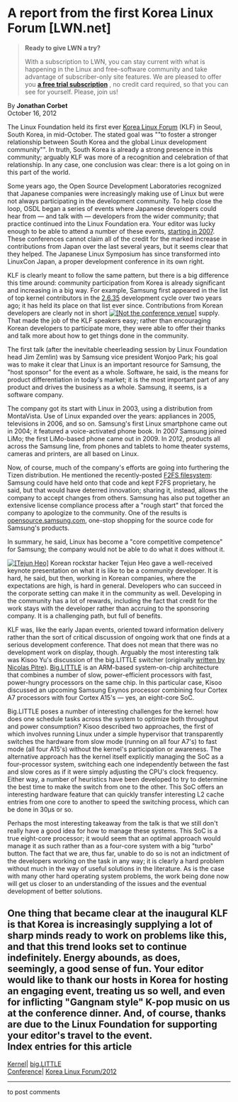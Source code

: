 # A report from the first Korea Linux Forum [LWN.net]

> **Ready to give LWN a try?**
> 
> With a subscription to LWN, you can stay current with what is happening in the Linux and free-software community and take advantage of subscriber-only site features. We are pleased to offer you **[a free trial subscription](https://lwn.net/Promo/nst-trial/claim)** , no credit card required, so that you can see for yourself. Please, join us! 

By **Jonathan Corbet**  
October 16, 2012 

The Linux Foundation held its first ever [Korea Linux Forum](https://events.linuxfoundation.org/events/korea-linux-forum) (KLF) in Seoul, South Korea, in mid-October. The stated goal was ""to foster a stronger relationship between South Korea and the global Linux development community"". In truth, South Korea is already a strong presence in this community; arguably KLF was more of a recognition and celebration of that relationship. In any case, one conclusion was clear: there is a lot going on in this part of the world. 

Some years ago, the Open Source Development Laboratories recognized that Japanese companies were increasingly making use of Linux but were not always participating in the development community. To help close the loop, OSDL began a series of events where Japanese developers could hear from — and talk with — developers from the wider community; that practice continued into the Linux Foundation era. Your editor was lucky enough to be able to attend a number of these events, [starting in 2007](/Articles/241898/). These conferences cannot claim all of the credit for the marked increase in contributions from Japan over the last several years, but it seems clear that they helped. The Japanese Linux Symposium has since transformed into LinuxCon Japan, a proper development conference in its own right. 

KLF is clearly meant to follow the same pattern, but there is a big difference this time around: community participation from Korea is already significant and increasing in a big way. For example, Samsung first appeared in the list of top kernel contributors in the [2.6.35](/Articles/395961/) development cycle over two years ago; it has held its place on that list ever since. Contributions from Korean developers are clearly not in short [![\[Not the conference venue\]](https://static.lwn.net/images/conf/2012/klf/palace16x10-sm.jpeg)](/Articles/520067/) supply. That made the job of the KLF speakers easy; rather than encouraging Korean developers to participate more, they were able to offer their thanks and talk more about how to get things done in the community. 

The first talk (after the inevitable cheerleading session by Linux Foundation head Jim Zemlin) was by Samsung vice president Wonjoo Park; his goal was to make it clear that Linux is an important resource for Samsung, the "host sponsor" for the event as a whole. Software, he said, is the means for product differentiation in today's market; it is the most important part of any product and drives the business as a whole. Samsung, it seems, is a software company. 

The company got its start with Linux in 2003, using a distribution from MontaVista. Use of Linux expanded over the years: appliances in 2005, televisions in 2006, and so on. Samsung's first Linux smartphone came out in 2004; it featured a voice-activated phone book. In 2007 Samsung joined LiMo; the first LiMo-based phone came out in 2009. In 2012, products all across the Samsung line, from phones and tablets to home theater systems, cameras and printers, are all based on Linux. 

Now, of course, much of the company's efforts are going into furthering the Tizen distribution. He mentioned the recently-posted [F2FS filesystem](/Articles/518988/): Samsung could have held onto that code and kept F2FS proprietary, he said, but that would have deterred innovation; sharing it, instead, allows the company to accept changes from others. Samsung has also put together an extensive license compliance process after a "rough start" that forced the company to apologize to the community. One of the results is [opensource.samsung.com](http://opensource.samsung.com/), one-stop shopping for the source code for Samsung's products. 

In summary, he said, Linux has become a "core competitive competence" for Samsung; the company would not be able to do what it does without it. 

[![\[Tejun Heo\]](https://static.lwn.net/images/conf/2012/klf/TejunHeo-sm.jpg)](/Articles/520059/) Korean rockstar hacker Tejun Heo gave a well-received keynote presentation on what it is like to be a community developer. It is hard, he said, but then, working in Korean companies, where the expectations are high, is hard in general. Developers who can succeed in the corporate setting can make it in the community as well. Developing in the community has a lot of rewards, including the fact that credit for the work stays with the developer rather than accruing to the sponsoring company. It is a challenging path, but full of benefits. 

KLF was, like the early Japan events, oriented toward information delivery rather than the sort of critical discussion of ongoing work that one finds at a serious development conference. That does not mean that there was no development work on display, though. Arguably the most interesting talk was Kisoo Yu's discussion of the big.LITTLE switcher (originally [written by Nicolas Pitre](/Articles/481055/)). [Big.LITTLE](/Articles/501501/) is an ARM-based system-on-chip architecture that combines a number of slow, power-efficient processors with fast, power-hungry processors on the same chip. In this particular case, Kisoo discussed an upcoming Samsung Exynos processor combining four Cortex A7 processors with four Cortex A15's — yes, an eight-core SoC. 

Big.LITTLE poses a number of interesting challenges for the kernel: how does one schedule tasks across the system to optimize both throughput and power consumption? Kisoo described two approaches, the first of which involves running Linux under a simple hypervisor that transparently switches the hardware from slow mode (running on all four A7's) to fast mode (all four A15's) without the kernel's participation or awareness. The alternative approach has the kernel itself explicitly managing the SoC as a four-processor system, switching each one independently between the fast and slow cores as if it were simply adjusting the CPU's clock frequency. Either way, a number of heuristics have been developed to try to determine the best time to make the switch from one to the other. This SoC offers an interesting hardware feature that can quickly transfer interesting L2 cache entries from one core to another to speed the switching process, which can be done in 30µs or so. 

Perhaps the most interesting takeaway from the talk is that we still don't really have a good idea for how to manage these systems. This SoC is a true eight-core processor; it would seem that an optimal approach would manage it as such rather than as a four-core system with a big "turbo" button. The fact that we are, thus far, unable to do so is not an indictment of the developers working on the task in any way; it is clearly a hard problem without much in the way of useful solutions in the literature. As is the case with many other hard operating system problems, the work being done now will get us closer to an understanding of the issues and the eventual development of better solutions. 

One thing that became clear at the inaugural KLF is that Korea is increasingly supplying a lot of sharp minds ready to work on problems like this, and that this trend looks set to continue indefinitely. Energy abounds, as does, seemingly, a good sense of fun. Your editor would like to thank our hosts in Korea for hosting an engaging event, treating us so well, and even for inflicting "Gangnam style" K-pop music on us at the conference dinner. And, of course, thanks are due to the Linux Foundation for supporting your editor's travel to the event.  
Index entries for this article  
---  
[Kernel](/Kernel/Index)| [big.LITTLE](/Kernel/Index#big.LITTLE)  
[Conference](/Archives/ConferenceIndex/)| [Korea Linux Forum/2012](/Archives/ConferenceIndex/#Korea_Linux_Forum-2012)  
  


* * *

to post comments 
